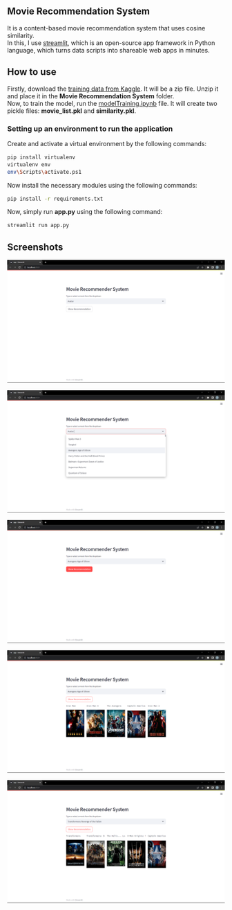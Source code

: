 ## Movie Recommendation System
It is a content-based movie recommendation system that uses cosine similarity. <br>
In this, I use [streamlit](https://streamlit.io/), which is an open-source app framework in Python language, which turns data scripts into shareable web apps in minutes. <br>

## How to use
Firstly, download the [training data from Kaggle](https://www.kaggle.com/datasets/tmdb/tmdb-movie-metadata?resource=download). It will be a zip file. Unzip it and place it in the **Movie Recommendation System** folder. <br>
Now, to train the model, run the [modelTraining.ipynb](https://github.com/Bhavik1603/Movie-and-Book-Recommendation-System/blob/main/Movie%20Recommendation%20System/modelTraining.ipynb) file. It will create two pickle files: **movie_list.pkl** and **similarity.pkl**. <br>

### Setting up an environment to run the application
Create and activate a virtual environment by the following commands:
```bash
pip install virtualenv
virtualenv env
env\Scripts\activate.ps1
```
Now install the necessary modules using the following commands:
```bash
pip install -r requirements.txt
```

Now, simply run **app.py** using the following command:
```bash
streamlit run app.py
```

## Screenshots
![Screenshot 1](https://github.com/Bhavik1603/Movie-and-Book-Recommendation-System/blob/main/Movie%20Recommendation%20System/Screenshots/screenshot%20(2).png) <br>

![Screenshot 2](https://github.com/Bhavik1603/Movie-and-Book-Recommendation-System/blob/main/Movie%20Recommendation%20System/Screenshots/screenshot%20(3).png) <br>

![Screenshot 3](https://github.com/Bhavik1603/Movie-and-Book-Recommendation-System/blob/main/Movie%20Recommendation%20System/Screenshots/screenshot%20(4).png) <br>

![Screenshot 4](https://github.com/Bhavik1603/Movie-and-Book-Recommendation-System/blob/main/Movie%20Recommendation%20System/Screenshots/screenshot%20(5).png) <br>

![Screenshot 5](https://github.com/Bhavik1603/Movie-and-Book-Recommendation-System/blob/main/Movie%20Recommendation%20System/Screenshots/screenshot%20(1).png) <br>
